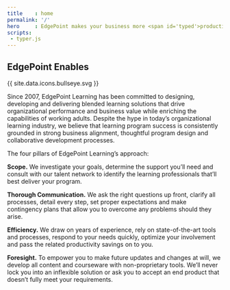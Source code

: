```yaml
---
title    : home
permalink: '/'
hero     : EdgePoint makes your business more <span id='typed'>productive</span>.
scripts:
 - typer.js
---
```

## EdgePoint Enables

{{ site.data.icons.bullseye.svg }}

Since 2007, EdgePoint Learning has been committed to designing, developing and delivering blended learning solutions that drive organizational performance and business value while enriching the capabilities of working adults. Despite the hype in today’s organizational learning industry, we believe that learning program success is consistently grounded in strong business alignment, thoughtful program design and collaborative development processes.

The four pillars of EdgePoint Learning’s approach:

**Scope.** We investigate your goals, determine the support you’ll need and consult with our talent network to identify the learning professionals that’ll best deliver your program.

**Thorough Communication.** We ask the right questions up front, clarify all processes, detail every step, set proper expectations and make contingency plans that allow you to overcome any problems should they arise.

**Efficiency.** We draw on years of experience, rely on state-of-the-art tools and processes, respond to your needs quickly, optimize your involvement and pass the related productivity savings on to you.

**Foresight.** To empower you to make future updates and changes at will, we develop all content and courseware with non-proprietary tools. We’ll never lock you into an inflexible solution or ask you to accept an end product that doesn’t fully meet your requirements.
